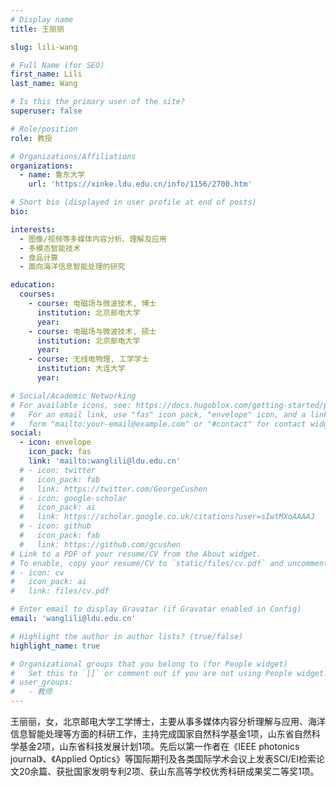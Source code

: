 ```yaml
---
# Display name
title: 王丽丽

slug: lili-wang

# Full Name (for SEO)
first_name: Lili
last_name: Wang

# Is this the primary user of the site?
superuser: false

# Role/position
role: 教授

# Organizations/Affiliations
organizations:
  - name: 鲁东大学
    url: 'https://xinke.ldu.edu.cn/info/1156/2700.htm'

# Short bio (displayed in user profile at end of posts)
bio:

interests:
  - 图像/视频等多媒体内容分析、理解及应用
  - 多模态智能技术
  - 食品计算
  - 面向海洋信息智能处理的研究

education:
  courses:
    - course: 电磁场与微波技术, 博士
      institution: 北京邮电大学
      year:
    - course: 电磁场与微波技术, 硕士
      institution: 北京邮电大学
      year:
    - course: 无线电物理, 工学学士
      institution: 大连大学
      year:

# Social/Academic Networking
# For available icons, see: https://docs.hugoblox.com/getting-started/page-builder/#icons
#   For an email link, use "fas" icon pack, "envelope" icon, and a link in the
#   form "mailto:your-email@example.com" or "#contact" for contact widget.
social:
  - icon: envelope
    icon_pack: fas
    link: 'mailto:wanglili@ldu.edu.cn'
  # - icon: twitter
  #   icon_pack: fab
  #   link: https://twitter.com/GeorgeCushen
  # - icon: google-scholar
  #   icon_pack: ai
  #   link: https://scholar.google.co.uk/citations?user=sIwtMXoAAAAJ
  # - icon: github
  #   icon_pack: fab
  #   link: https://github.com/gcushen
# Link to a PDF of your resume/CV from the About widget.
# To enable, copy your resume/CV to `static/files/cv.pdf` and uncomment the lines below.
# - icon: cv
#   icon_pack: ai
#   link: files/cv.pdf

# Enter email to display Gravatar (if Gravatar enabled in Config)
email: 'wanglili@ldu.edu.cn'

# Highlight the author in author lists? (true/false)
highlight_name: true

# Organizational groups that you belong to (for People widget)
#   Set this to `[]` or comment out if you are not using People widget.
# user_groups:
#   - 教师
---
```


王丽丽，女，北京邮电大学工学博士，主要从事多媒体内容分析理解与应用、海洋信息智能处理等方面的科研工作，主持完成国家自然科学基金1项，山东省自然科学基金2项，山东省科技发展计划1项。先后以第一作者在《IEEE photonics journal》、《Applied Optics》等国际期刊及各类国际学术会议上发表SCI/EI检索论文20余篇、获批国家发明专利2项、获山东高等学校优秀科研成果奖二等奖1项。

